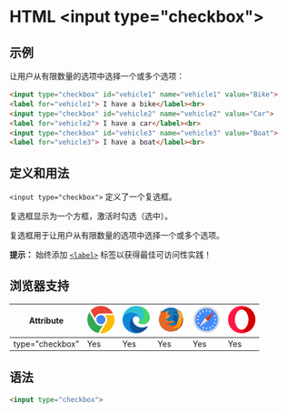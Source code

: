 HTML \<input type="checkbox">
===

## 示例

让用户从有限数量的选项中选择一个或多个选项：

```html idoc:preview:iframe
<input type="checkbox" id="vehicle1" name="vehicle1" value="Bike">
<label for="vehicle1"> I have a bike</label><br>
<input type="checkbox" id="vehicle2" name="vehicle2" value="Car">
<label for="vehicle2"> I have a car</label><br>
<input type="checkbox" id="vehicle3" name="vehicle3" value="Boat">
<label for="vehicle3"> I have a boat</label><br>
```

## 定义和用法

`<input type="checkbox">` 定义了一个复选框。

复选框显示为一个方框，激活时勾选（选中）。

复选框用于让用户从有限数量的选项中选择一个或多个选项。

**提示：** 始终添加 [`<label>`](./label.md) 标签以获得最佳可访问性实践！

## 浏览器支持

| Attribute | ![chrome][1] | ![edge][2] | ![firefox][3] | ![safari][4] | ![opera][5] |
| ------- | --- | --- | --- | --- | --- |
| type="checkbox" | Yes | Yes | Yes | Yes | Yes |


## 语法

```html
<input type="checkbox">
```

[1]: ../assets/chrome.svg
[2]: ../assets/edge.svg
[3]: ../assets/firefox.svg
[4]: ../assets/safari.svg
[5]: ../assets/opera.svg